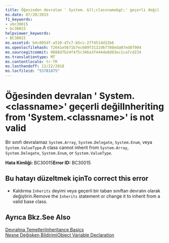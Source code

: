 ```yaml
---
title: Öğesinden devralan ' System. &lt;classname&gt;' geçerli değil
ms.date: 07/20/2015
f1_keywords:
- vbc30015
- bc30015
helpviewer_keywords:
- BC30015
ms.assetid: b4c005df-a510-47c7-b5cc-27f4514d32b6
ms.openlocfilehash: f2641e5671b7ec609f3132d6f708eda07ed8f904
ms.sourcegitcommit: 0888d7b24f475c346a3f444de8d83ec1ca7cd234
ms.translationtype: MT
ms.contentlocale: tr-TR
ms.lasthandoff: 12/22/2018
ms.locfileid: "53781875"
---
```

# <a name="inheriting-from-systemltclassnamegt-is-not-valid"></a><span data-ttu-id="9a029-102">Öğesinden devralan ' System. &lt;classname&gt;' geçerli değil</span><span class="sxs-lookup"><span data-stu-id="9a029-102">Inheriting from 'System.&lt;classname&gt;' is not valid</span></span>
<span data-ttu-id="9a029-103">Bir sınıfı devralamaz `System.Array`, `System.Delegate`, `System.Enum`, veya `System.ValueType`.</span><span class="sxs-lookup"><span data-stu-id="9a029-103">A class cannot inherit from `System.Array`, `System.Delegate`, `System.Enum`, or `System.ValueType`.</span></span>  
  
 <span data-ttu-id="9a029-104">**Hata Kimliği:** BC30015</span><span class="sxs-lookup"><span data-stu-id="9a029-104">**Error ID:** BC30015</span></span>  
  
## <a name="to-correct-this-error"></a><span data-ttu-id="9a029-105">Bu hatayı düzeltmek için</span><span class="sxs-lookup"><span data-stu-id="9a029-105">To correct this error</span></span>  
  
-   <span data-ttu-id="9a029-106">Kaldırma `Inherits` deyimi veya geçerli bir taban sınıftan devralın olarak değiştirin.</span><span class="sxs-lookup"><span data-stu-id="9a029-106">Remove the `Inherits` statement or change it to inherit from a valid base class.</span></span>  
  
## <a name="see-also"></a><span data-ttu-id="9a029-107">Ayrıca Bkz.</span><span class="sxs-lookup"><span data-stu-id="9a029-107">See Also</span></span>  
 [<span data-ttu-id="9a029-108">Devralma Temelleri</span><span class="sxs-lookup"><span data-stu-id="9a029-108">Inheritance Basics</span></span>](../../visual-basic/programming-guide/language-features/objects-and-classes/inheritance-basics.md)  
 [<span data-ttu-id="9a029-109">Nesne Değişken Bildirimi</span><span class="sxs-lookup"><span data-stu-id="9a029-109">Object Variable Declaration</span></span>](../../visual-basic/programming-guide/language-features/variables/object-variable-declaration.md)

